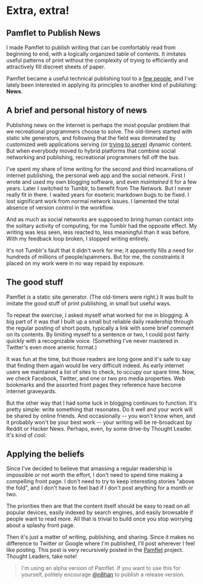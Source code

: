 Extra, extra! 
=============

Pamflet to Publish News
-----------------------

I made Pamflet to publish writing that can be comfortably read from beginning to end, with a logically organized table of contents. It imitates useful patterns of print without the complexity of trying to efficiently and attractively fill discreet sheets of paper.

Pamflet became a useful technical publishing tool to a [few people][3], and I've lately been interested in applying its principles to another kind of publishing: **News**.

A brief and personal history of news
------------------------------------

Publishing news on the internet is perhaps the most popular problem that we recreational programmers choose to solve. The old-timers started with static site generators, and following that the field was dominated by customized web applications serving (or [trying to serve][4]) dynamic content. But when everybody moved to hybrid platforms that combine social networking and publishing, recreational programmers fell off the bus.

I've spent my share of time writing for the second and third incarnations of internet publishing, the personal web app and the social network. First I wrote and used my own blogging software, and even *maintained* it for a few years. Later I switched to Tumblr, to benefit from The Network. But I never really fit in there. I waited years for esoteric markdown bugs to be fixed. I lost significant work from normal network issues. I lamented the total absence of version control in the workflow.

And as much as social networks are supposed to bring human contact into the solitary activity of computing, for me Tumblr had the opposite effect. My writing was less seen, less reacted to, less meaningful than it was before. With my feedback loop broken, I stopped writing entirely.

It's not Tumblr's fault that it didn't work for me; it apparently fills a need for hundreds of millions of people/spammers. But for me, the constraints it placed on my work were in no way repaid by exposure.

The good stuff
--------------

Pamflet *is* a static site generator. (The old-timers were right.) It was built to imitate the good stuff of print publishing, in small but useful ways. 

To repeat the exercise, I asked myself what worked for me in blogging. A big part of it was that I built up a small but reliable daily readership through the regular posting of short posts, typically a link with some brief comment on its contents. By limiting myself to a sentence or two, I could post fairly quickly with a recognizable voice. (Something I've never mastered in Twitter's even more anemic format.)

It was fun at the time, but those readers are long gone and it's safe to say that finding them again would be very difficult indeed. As early internet users we maintained a list of sites to check, to occupy our spare time. Now, we check Facebook, Twitter, and one or two pro media properties. Web bookmarks and the assorted front pages they reference have become internet graveyards.

But the other way that I had some luck in blogging continues to function. It's pretty simple: write something that resonates. Do it well and your work will be shared by online friends. And occasionally -- you won't know when, and it probably won't be your best work -- your writing will be re-broadcast by Reddit or Hacker News. Perhaps, even, by some drive-by Thought Leader. It's kind of cool.

Applying the beliefs
--------------------

Since I've decided to believe that amassing a regular readership is impossible or not worth the effort, I don't need to spend time making a compelling front page. I don't need to try to keep interesting stories "above the fold", and I don't have to feel bad if I don't post anything for a month or two.

The priorities then are that the content itself should be easy to read on all popular devices, easily indexed by search engines, and easily browsable if people want to read more. All that is trivial to build once you stop worrying about a splashy front page.

Then it's just a matter of writing, publishing, and sharing. Since it makes no difference to Twitter or Google where I'm published, I'll post wherever I feel like posting. This post is very recursively posted in the [Pamflet][2] project. Thought Leaders, take note!

> I'm using an alpha version of Pamflet. If you want to use this for yourself, politely encourage <a href="https://twitter.com/n8han">@n8han</a> to publish a release version.


[1]: http://pamflet.databinder.net/Like+a+Book.html
[2]: http://pamflet.databinder.net/Pamflet.html
[3]: http://pamflet.databinder.net/Who%E2%80%99s+Using+Pamflet%3F.html
[4]: http://en.wikipedia.org/wiki/Slashdot_effect
